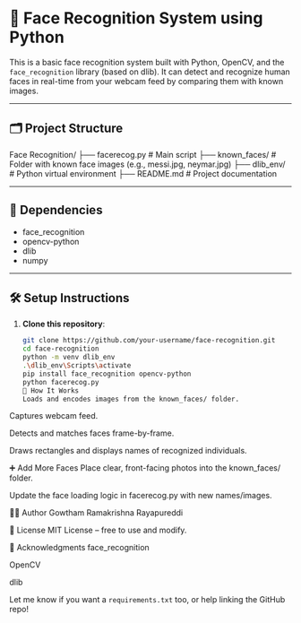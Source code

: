 # 👤 Face Recognition System using Python

This is a basic face recognition system built with Python, OpenCV, and the `face_recognition` library (based on dlib). It can detect and recognize human faces in real-time from your webcam feed by comparing them with known images.

---

## 🗂 Project Structure

Face Recognition/ ├── facerecog.py # Main script ├── known_faces/ # Folder with known face images (e.g., messi.jpg, neymar.jpg) ├── dlib_env/ # Python virtual environment ├── README.md # Project documentation

---

## 🔧 Dependencies

- face_recognition
- opencv-python
- dlib
- numpy

---

## 🛠️ Setup Instructions

1. **Clone this repository**:
   ```bash
   git clone https://github.com/your-username/face-recognition.git
   cd face-recognition
   python -m venv dlib_env
   .\dlib_env\Scripts\activate
   pip install face_recognition opencv-python
   python facerecog.py
   📸 How It Works
   Loads and encodes images from the known_faces/ folder.
   ```

Captures webcam feed.

Detects and matches faces frame-by-frame.

Draws rectangles and displays names of recognized individuals.

➕ Add More Faces
Place clear, front-facing photos into the known_faces/ folder.

Update the face loading logic in facerecog.py with new names/images.

🙋‍♂️ Author
Gowtham Ramakrishna Rayapureddi

📜 License
MIT License – free to use and modify.

🙏 Acknowledgments
face_recognition

OpenCV

dlib

Let me know if you want a `requirements.txt` too, or help linking the GitHub repo!
